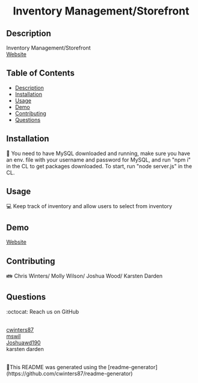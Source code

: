<h1 align="center">Inventory Management/Storefront</h1>

## Description
Inventory Management/Storefront<br/>
[Website](https://google.com)
## Table of Contents
- [Description](#description)
- [Installation](#installation)
- [Usage](#usage)
- [Demo](#Demo)
- [Contributing](#contributing)
- [Questions](#questions)
## Installation
💾 You need to have MySQL downloaded and running, make sure you have an env. file with your username and password for MySQL, and run "npm i" in the CL to get packages downloaded. To start, run "node server.js" in the CL.
## Usage
💻 Keep track of inventory and allow users to select from inventory
## Demo
[Website](https://google.com/)

## Contributing
👪 Chris Winters/ Molly Wilson/ Joshua Wood/ Karsten Darden
## Questions
:octocat: Reach us on GitHub <br />
<br />

[cwinters87](https://github.com/cwinters87)<br />
[mswil](https://github.com/mswil)<br />
[Joshuawd190](https://github.com/Joshuawd190)<br />
karsten darden <br />

<br />
🌟This README was generated using the [readme-generator](https://github.com/cwinters87/readme-generator)